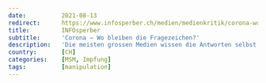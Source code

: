```yaml
---
date:          2021-08-13
redirect:      https://www.infosperber.ch/medien/medienkritik/corona-wo-bleiben-die
title:         INFOsperber
subtitle:      'Corona – Wo bleiben die Fragezeichen?'
description:   'Die meisten grossen Medien wissen die Antworten selbst auf Fragen, die sie nie zu stellen wagen.'
country:       [CH]
categories:    [MSM, Impfung]
tags:          [manipulation]
---
```

